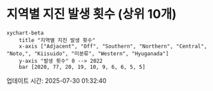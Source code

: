 # 지역별 지진 발생 횟수 (상위 10개)

```mermaid
xychart-beta
    title "지역별 지진 발생 횟수"
    x-axis ["Adjacent", "Off", "Southern", "Northern", "Central", "Noto,", "Kiisuido", "미분류", "Western", "Hyuganada"]
    y-axis "발생 횟수" 0 --> 2022
    bar [2020, 77, 20, 19, 10, 9, 6, 6, 5, 5]
```

업데이트 시간: 2025-07-30 01:32:40
